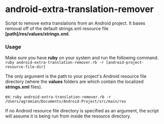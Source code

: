 # android-extra-translation-remover

Script to remove extra translations from an Android project.  It bases removal off of the default strings.xml resource file **[path]/res/values/strings.xml**.

### Usage

Make sure you have **ruby** on your system and run the following command.
`ruby android-extra-translation-remover.rb -r [android-project-resource-file-dir]` 

The only argument is the path to your project's Android resource file directory (where the **values** folders are which contain the localized **strings.xml** files).

ex: `ruby android-extra-translation-remover.rb -r /Users/agramian/Documents/Android-Project/src/main/res`

If no Android resource file directory is specified as an argument, the script will assume it is being run from inside the resource directory.
